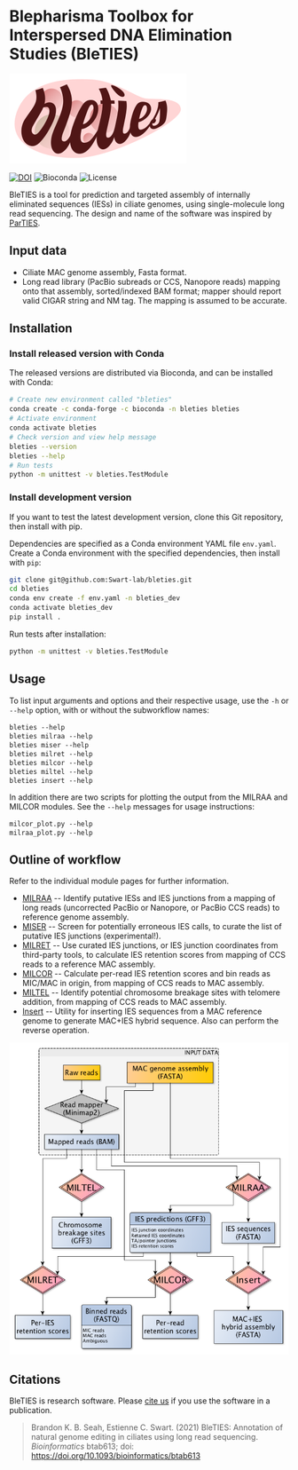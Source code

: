 Blepharisma Toolbox for Interspersed DNA Elimination Studies (BleTIES)
======================================================================

![BLETIES logo](./bleties_logo.png)

[![DOI](https://zenodo.org/badge/294123134.svg)](https://zenodo.org/badge/latestdoi/294123134)
![Bioconda](https://img.shields.io/conda/vn/bioconda/bleties.svg)
![License](https://img.shields.io/github/license/Swart-lab/bleties.svg)

BleTIES is a tool for prediction and targeted assembly of internally eliminated
sequences (IESs) in ciliate genomes, using single-molecule long read
sequencing. The design and name of the software was inspired by
[ParTIES](https://github.com/oarnaiz/ParTIES).


Input data
----------

 * Ciliate MAC genome assembly, Fasta format.
 * Long read library (PacBio subreads or CCS, Nanopore reads) mapping onto that
   assembly, sorted/indexed BAM format; mapper should report valid CIGAR string
   and NM tag. The mapping is assumed to be accurate.


Installation
------------

### Install released version with Conda

The released versions are distributed via Bioconda, and can be installed with Conda:

```bash
# Create new environment called "bleties"
conda create -c conda-forge -c bioconda -n bleties bleties
# Activate environment
conda activate bleties
# Check version and view help message
bleties --version
bleties --help
# Run tests
python -m unittest -v bleties.TestModule
```


### Install development version

If you want to test the latest development version, clone this Git repository,
then install with pip.

Dependencies are specified as a Conda environment YAML file `env.yaml`. Create a
Conda environment with the specified dependencies, then install with `pip`:

```bash
git clone git@github.com:Swart-lab/bleties.git
cd bleties
conda env create -f env.yaml -n bleties_dev
conda activate bleties_dev
pip install .
```

Run tests after installation:

```bash
python -m unittest -v bleties.TestModule
```


Usage
-----

To list input arguments and options and their respective usage, use the `-h` or
`--help` option, with or without the subworkflow names:

```
bleties --help
bleties milraa --help
bleties miser --help
bleties milret --help
bleties milcor --help
bleties miltel --help
bleties insert --help
```

In addition there are two scripts for plotting the output from the MILRAA and
MILCOR modules. See the `--help` messages for usage instructions:

```
milcor_plot.py --help
milraa_plot.py --help
```


Outline of workflow
-------------------

Refer to the individual module pages for further information.

 * [MILRAA](milraa.md) -- Identify putative IESs and IES junctions from a
   mapping of long reads (uncorrected PacBio or Nanopore, or PacBio CCS reads)
   to reference genome assembly.
 * [MISER](miser.md) -- Screen for potentially erroneous IES calls, to curate
   the list of putative IES junctions (experimental!).
 * [MILRET](milret.md) -- Use curated IES junctions, or IES junction
   coordinates from third-party tools, to calculate IES retention scores from
   mapping of CCS reads to a reference MAC assembly.
 * [MILCOR](milcor.md) -- Calculate per-read IES retention scores and bin reads
   as MIC/MAC in origin, from mapping of CCS reads to MAC assembly.
 * [MILTEL](miltel.md) -- Identify potential chromosome breakage sites with
   telomere addition, from mapping of CCS reads to MAC assembly.
 * [Insert](insert.md) -- Utility for inserting IES sequences from a MAC
   reference genome to generate MAC+IES hybrid sequence. Also can perform the
   reverse operation.

![BleTIES flowchart](bleties_flowchart.png)

Citations
---------

BleTIES is research software. Please [cite us](CITATION.md) if you use the
software in a publication.

> Brandon K. B. Seah, Estienne C. Swart. (2021) BleTIES: Annotation of natural
> genome editing in ciliates using long read sequencing. *Bioinformatics*
> btab613; doi: https://doi.org/10.1093/bioinformatics/btab613
